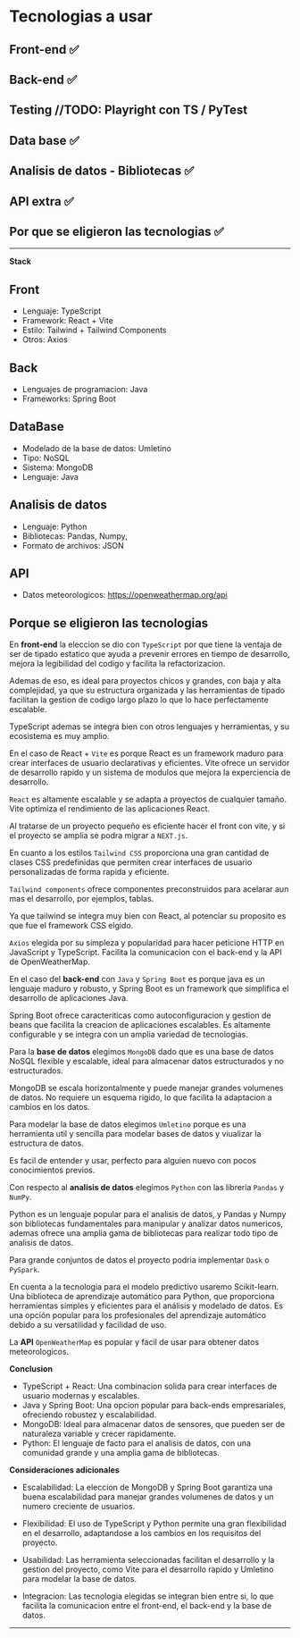 # Tecnologias a usar

## Front-end ✅

## Back-end ✅

## Testing //TODO: Playright con TS / PyTest

## Data base ✅

## Analisis de datos - Bibliotecas ✅

## API extra ✅

## Por que se eligieron las tecnologias ✅

---

**Stack**

## Front

-   Lenguaje: TypeScript
-   Framework: React + Vite
-   Estilo: Tailwind + Tailwind Components
-   Otros: Axios

## Back

-   Lenguajes de programacion: Java
-   Frameworks: Spring Boot

## DataBase

-   Modelado de la base de datos: Umletino
-   Tipo: NoSQL
-   Sistema: MongoDB
-   Lenguaje: Java

## Analisis de datos

-   Lenguaje: Python
-   Bibliotecas: Pandas, Numpy,
-   Formato de archivos: JSON

## API

-   Datos meteorologicos: https://openweathermap.org/api

## Porque se eligieron las tecnologias

En **front-end** la eleccion se dio con `TypeScript` por que tiene la ventaja de ser de tipado estatico que ayuda a prevenir errores en tiempo de desarrollo, mejora la legibilidad del codigo y facilita la refactorizacion.

Ademas de eso, es ideal para proyectos chicos y grandes, con baja y alta complejidad, ya que su estructura organizada y las herramientas de tipado facilitan la gestion de codigo largo plazo lo que lo hace perfectamente escalable.

TypeScript ademas se integra bien con otros lenguajes y herramientas, y su ecosistema es muy amplio.

En el caso de React + `Vite` es porque React es un framework maduro para crear interfaces de usuario declarativas y eficientes. Vite ofrece un servidor de desarrollo rapido y un sistema de modulos que mejora la experciencia de desarrollo.

`React` es altamente escalable y se adapta a proyectos de cualquier tamaño. Vite optimiza el rendimiento de las aplicaciones React.

Al tratarse de un proyecto pequeño es eficiente hacer el front con vite, y si el proyecto se amplia se podra migrar a `NEXT.js`.

En cuanto a los estilos `Tailwind CSS` proporciona una gran cantidad de clases CSS predefinidas que permiten crear interfaces de usuario personalizadas de forma rapida y eficiente.

`Tailwind components` ofrece componentes preconstruidos para acelarar aun mas el desarrollo, por ejemplos, tablas.

Ya que tailwind se integra muy bien con React, al potenciar su proposito es que fue el framework CSS elgido.

`Axios` elegida por su simpleza y popularidad para hacer peticione HTTP en JavaScript y TypeScript. Facilita la comunicacion con el back-end y la API de OpenWeatherMap.

En el caso del **back-end** con `Java` y `Spring Boot` es porque java es un lenguaje maduro y robusto, y Spring Boot es un framework que simplifica el desarrollo de aplicaciones Java.

Spring Boot ofrece caracteriticas como autoconfiguracion y gestion de beans que facilita la creacion de aplicaciones escalables. Es altamente configurable y se integra con un amplia variedad de tecnologias.

Para la **base de datos** elegimos `MongoDB` dado que es una base de datos NoSQL flexible y escalable, ideal para almacenar datos estructurados y no estructurados.

MongoDB se escala horizontalmente y puede manejar grandes volumenes de datos. No requiere un esquema rigido, lo que facilita la adaptacion a cambios en los datos.

Para modelar la base de datos elegimos `Umletino` porque es una herramienta util y sencilla para modelar bases de datos y viualizar la estructura de datos.

Es facil de entender y usar, perfecto para alguien nuevo con pocos conocimientos previos.

Con respecto al **analisis de datos** elegimos `Python` con las libreria `Pandas` y `NumPy`.

Python es un lenguaje popular para el analisis de datos, y Pandas y Numpy son bibliotecas fundamentales para manipular y analizar datos numericos, ademas ofrece una amplia gama de bibliotecas para realizar todo tipo de analisis de datos.

Para grande conjuntos de datos el proyecto podria implementar `Dask` o `PySpark`.

En cuenta a la tecnologia para el modelo predictivo usaremo Scikit-learn. Una biblioteca de aprendizaje automático para Python, que proporciona herramientas simples y eficientes para el análisis y modelado de datos. Es una opción popular para los profesionales del aprendizaje automático debido a su versatilidad y facilidad de uso.

La **API** `OpenWeatherMap` es popular y facil de usar para obtener datos meteorologicos.

**Conclusion**

-   TypeScript + React: Una combinacion solida para crear interfaces de usuario modernas y escalables.
-   Java y Spring Boot: Una opcion popular para back-ends empresariales, ofreciendo robustez y escalabilidad.
-   MongoDB: Ideal para almacenar datos de sensores, que pueden ser de naturaleza variable y crecer rapidamente.
-   Python: El lenguaje de facto para el analisis de datos, con una comunidad grande y una amplia gama de bibliotecas.

**Consideraciones adicionales**

-   Escalabilidad: La eleccion de MongoDB y Spring Boot garantiza una buena escalabilidad para manejar grandes volumenes de datos y un numero creciente de usuarios.

-   Flexibilidad: El uso de TypeScript y Python permite una gran flexibilidad en el desarrollo, adaptandose a los cambios en los requisitos del proyecto.

-   Usabilidad: Las herramienta seleccionadas facilitan el desarrollo y la gestion del proyecto, como Vite para el desarrollo rapido y Umletino para modelar la base de datos.

-   Integracion: Las tecnologia elegidas se integran bien entre si, lo que facilita la comunicacion entre el front-end, el back-end y la base de datos.

---
